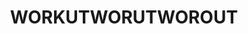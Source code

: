 ---
ee_id: '4491'
site: '1'
type: '2'
long_id: 2020-004 WORKUTWORUTWOROUT
url: 2020-004-workutworutworout
year: '2020'
medium: IQDemy Premium UV ink on IKEA LINNMON table tops
commission:
add_credit:
dims: 78.75 x 94.5
pitch:
ps:
live_url:
related:
title: WORKUTWORUTWOROUT
youtube:
imgs: workutworutworout-2020-004-db-ih--D6cD.jpg
subheading:
year2: '2020'
download:
add_credits:
related_code:
! '':
layout: things-i-made
---